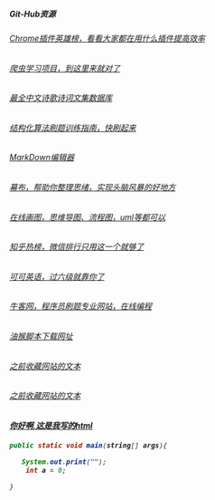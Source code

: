 ##### Git-Hub资源

###### [Chrome插件英雄榜，看看大家都在用什么插件提高效率](https://github.com/zhaoolee/ChromeAppHeroes)

###### [爬虫学习项目，到这里来就对了](https://github.com/facert/awesome-spider)

###### [最全中文诗歌诗词文集数据库](https://github.com/chinese-poetry/chinese-poetry)

###### [结构化算法刷题训练指南，快刷起来](https://github.com/apachecn/awesome-algorithm)

###### [MarkDown编辑器](https://github.com/notable/notable)





###### [幕布，帮助你整理思绪，实现头脑风暴的好地方](https://mubu.com/list)

###### [在线画图，思维导图、流程图，uml等都可以](https://www.processon.com/diagrams)

###### [知乎热榜，微信排行只用这一个就够了](http://guozhivip.com/rank/)

###### [可可英语，过六级就靠你了](http://www.kekenet.com/)

###### [牛客网，程序员刷题专业网站，在线编程](https://www.nowcoder.com/activity/oj)

###### [油猴脚本下载网址](https://greasyfork.org/en/scripts)





###### [之前收藏网站的文本](pages.txt)





###### [之前收藏网站的文本](Pages.txt)

<h5><a href = "www.baidu.com">你好啊,这是我写的html<a><h5>


```java
public static void main(string[] args){

​	System.out.print("");
    int a = 0;

}
```

